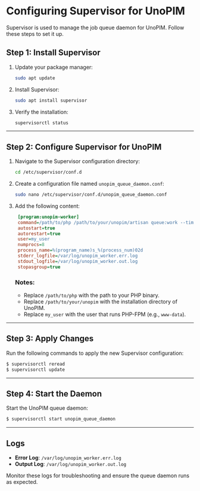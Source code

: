 # Configuring Supervisor for UnoPIM



Supervisor is used to manage the job queue daemon for UnoPIM. Follow these steps to set it up.

## Step 1: Install Supervisor

1. Update your package manager:

   ```bash
   sudo apt update
   ```

2. Install Supervisor:

   ```bash
   sudo apt install supervisor
   ```

3. Verify the installation:

   ```bash
   supervisorctl status
   ```

---

## Step 2: Configure Supervisor for UnoPIM

1. Navigate to the Supervisor configuration directory:

   ```bash
   cd /etc/supervisor/conf.d
   ```

2. Create a configuration file named `unopim_queue_daemon.conf`:

   ```bash
   sudo nano /etc/supervisor/conf.d/unopim_queue_daemon.conf
   ```

3. Add the following content:

   ```ini
    [program:unopim-worker]
    command=/path/to/php /path/to/your/unopim/artisan queue:work --timeout=90
    autostart=true
    autorestart=true
    user=my_user
    numprocs=8
    process_name=%(program_name)s_%(process_num)02d
    stderr_logfile=/var/log/unopim_worker.err.log
    stdout_logfile=/var/log/unopim_worker.out.log
    stopasgroup=true
   ```

   ### Notes:
   - Replace `/path/to/php` with the path to your PHP binary.
   - Replace `/path/to/your/unopim` with the installation directory of UnoPIM.
   - Replace `my_user` with the user that runs PHP-FPM (e.g., `www-data`).

---

## Step 3: Apply Changes

Run the following commands to apply the new Supervisor configuration:

```bash
$ supervisorctl reread
$ supervisorctl update
```

---

## Step 4: Start the Daemon

Start the UnoPIM queue daemon:

```bash
$ supervisorctl start unopim_queue_daemon
```

---

## Logs

- **Error Log**: `/var/log/unopim_worker.err.log`
- **Output Log**: `/var/log/unopim_worker.out.log`

Monitor these logs for troubleshooting and ensure the queue daemon runs as expected.
